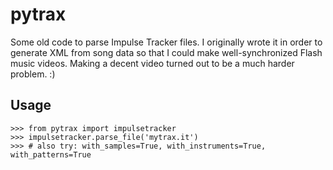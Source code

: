 # pytrax

Some old code to parse Impulse Tracker files. I originally wrote it in order
to generate XML from song data so that I could make well-synchronized Flash
music videos. Making a decent video turned out to be a much harder problem. :)

## Usage

    >>> from pytrax import impulsetracker
    >>> impulsetracker.parse_file('mytrax.it')
    >>> # also try: with_samples=True, with_instruments=True, with_patterns=True
